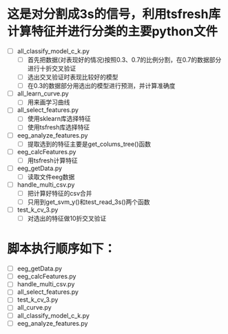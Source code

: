 # 这是对分割成3s的信号，利用tsfresh库计算特征并进行分类的主要python文件
- [ ] all_classify_model_c_k.py
    - [ ] 首先把数据(对表现好的情况)按照0.3、0.7的比例分割，在0.7的数据部分进行十折交叉验证
    - [ ] 选出交叉验证时表现比较好的模型
    - [ ] 在0.3的数据部分用选出的模型进行预测，并计算准确度
- [ ] all_learn_curve.py
    - [ ] 用来画学习曲线
- [ ] all_select_features.py
    - [ ] 使用sklearn库选择特征
    - [ ] 使用tsfresh库选择特征
- [ ] eeg_analyze_features.py
    - [ ] 提取选到的特征主要是get_colums_tree()函数
- [ ] eeg_calcFeatures.py
    - [ ] 用tsfresh计算特征
- [ ] eeg_getData.py
    - [ ] 读取文件eeg数据
- [ ] handle_multi_csv.py
    - [ ] 把计算好特征的csv合并
    - [ ] 只用到get_svm_y()和test_read_3s()两个函数
- [ ] test_k_cv_3.py
    - [ ] 对选出的特征做10折交叉验证
    
#  脚本执行顺序如下：
- [ ] eeg_getData.py
- [ ] eeg_calcFeatures.py
- [ ] handle_multi_csv.py
- [ ] all_select_features.py
- [ ] test_k_cv_3.py
- [ ] all_curve.py
- [ ] all_classify_model_c_k.py
- [ ] eeg_analyze_features.py
